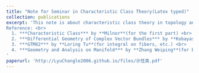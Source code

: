 ```yaml
---
title: "Note for Seminar in Characteristic Class Theory(Latex typed)"
collection: publications
excerpt: 'This note is about characteristic class theory in topology and differential geometry. <br>
Reference: <br>
  1. ***Characteristic Class*** by **Milnor**(for the first part) <br>
  2. ***Differential Geometry of Complex Vector Bundles*** by **Kobayashi**(for preliminaries to complex geometry, Chern class) <br>
  3. ***GTM82*** by **Loring Tu**(for integral on fibers, etc.) <br>
  4. ***Geometry and Analysis on Manifold*** by **Zhang Weiping**(for Berezin integral, Gauss-Bonnet-Chern theorem, Kervaire semi-character, Atiyah-Singer theorem).
'
paperurl: 'http://LyuChangle2006.github.io/files/示性类.pdf'
---
```

